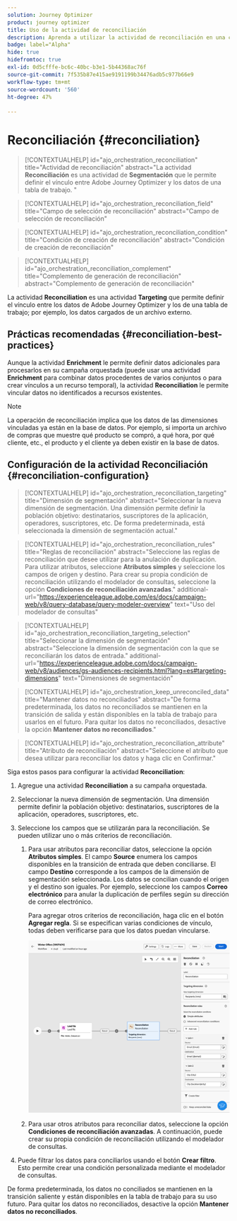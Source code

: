 ```yaml
---
solution: Journey Optimizer
product: journey optimizer
title: Uso de la actividad de reconciliación
description: Aprenda a utilizar la actividad de reconciliación en una campaña organizada
badge: label="Alpha"
hide: true
hidefromtoc: true
exl-id: 0d5cfffe-bc6c-40bc-b3e1-5b44368ac76f
source-git-commit: 7f535b87e415ae9191199b34476adb5c977b66e9
workflow-type: tm+mt
source-wordcount: '560'
ht-degree: 47%

---
```


# Reconciliación {#reconciliation}

>[!CONTEXTUALHELP]
>id="ajo_orchestration_reconciliation"
>title="Actividad de reconciliación"
>abstract="La actividad **Reconciliación** es una actividad de **Segmentación** que le permite definir el vínculo entre Adobe Journey Optimizer y los datos de una tabla de trabajo. "

>[!CONTEXTUALHELP]
>id="ajo_orchestration_reconciliation_field"
>title="Campo de selección de reconciliación"
>abstract="Campo de selección de reconciliación"

>[!CONTEXTUALHELP]
>id="ajo_orchestration_reconciliation_condition"
>title="Condición de creación de reconciliación"
>abstract="Condición de creación de reconciliación"

>[!CONTEXTUALHELP]
>id="ajo_orchestration_reconciliation_complement"
>title="Complemento de generación de reconciliación"
>abstract="Complemento de generación de reconciliación"

La actividad **Reconciliation** es una actividad **Targeting** que permite definir el vínculo entre los datos de Adobe Journey Optimizer y los de una tabla de trabajo; por ejemplo, los datos cargados de un archivo externo.

## Prácticas recomendadas {#reconciliation-best-practices}

Aunque la actividad **Enrichment** le permite definir datos adicionales para procesarlos en su campaña orquestada (puede usar una actividad **Enrichment** para combinar datos procedentes de varios conjuntos o para crear vínculos a un recurso temporal), la actividad **Reconciliation** le permite vincular datos no identificados a recursos existentes.

>[!NOTE]
>La operación de reconciliación implica que los datos de las dimensiones vinculadas ya están en la base de datos.  Por ejemplo, si importa un archivo de compras que muestre qué producto se compró, a qué hora, por qué cliente, etc., el producto y el cliente ya deben existir en la base de datos.

## Configuración de la actividad Reconciliación {#reconciliation-configuration}

>[!CONTEXTUALHELP]
>id="ajo_orchestration_reconciliation_targeting"
>title="Dimensión de segmentación"
>abstract="Seleccionar la nueva dimensión de segmentación. Una dimensión permite definir la población objetivo: destinatarios, suscriptores de la aplicación, operadores, suscriptores, etc. De forma predeterminada, está seleccionada la dimensión de segmentación actual."

>[!CONTEXTUALHELP]
>id="ajo_orchestration_reconciliation_rules"
>title="Reglas de reconciliación"
>abstract="Seleccione las reglas de reconciliación que desee utilizar para la anulación de duplicación. Para utilizar atributos, seleccione **Atributos simples** y seleccione los campos de origen y destino. Para crear su propia condición de reconciliación utilizando el modelador de consultas, seleccione la opción **Condiciones de reconciliación avanzadas**."
>additional-url="https://experienceleague.adobe.com/es/docs/campaign-web/v8/query-database/query-modeler-overview" text="Uso del modelador de consultas"

>[!CONTEXTUALHELP]
>id="ajo_orchestration_reconciliation_targeting_selection"
>title="Seleccionar la dimensión de segmentación"
>abstract="Seleccione la dimensión de segmentación con la que se reconciliarán los datos de entrada."
>additional-url="https://experienceleague.adobe.com/docs/campaign-web/v8/audiences/gs-audiences-recipients.html?lang=es#targeting-dimensions" text="Dimensiones de segmentación"

>[!CONTEXTUALHELP]
>id="ajo_orchestration_keep_unreconciled_data"
>title="Mantener datos no reconciliados"
>abstract="De forma predeterminada, los datos no reconciliados se mantienen en la transición de salida y están disponibles en la tabla de trabajo para usarlos en el futuro. Para quitar los datos no reconciliados, desactive la opción **Mantener datos no reconciliados**."

>[!CONTEXTUALHELP]
>id="ajo_orchestration_reconciliation_attribute"
>title="Atributo de reconciliación"
>abstract="Seleccione el atributo que desea utilizar para reconciliar los datos y haga clic en Confirmar."

Siga estos pasos para configurar la actividad **Reconciliation**:

1. Agregue una actividad **Reconciliation** a su campaña orquestada.

1. Seleccionar la nueva dimensión de segmentación. Una dimensión permite definir la población objetivo: destinatarios, suscriptores de la aplicación, operadores, suscriptores, etc.

1. Seleccione los campos que se utilizarán para la reconciliación. Se pueden utilizar uno o más criterios de reconciliación.

   1. Para usar atributos para reconciliar datos, seleccione la opción **Atributos simples**. El campo **Source** enumera los campos disponibles en la transición de entrada que deben conciliarse. El campo **Destino** corresponde a los campos de la dimensión de segmentación seleccionada. Los datos se concilian cuando el origen y el destino son iguales. Por ejemplo, seleccione los campos **Correo electrónico** para anular la duplicación de perfiles según su dirección de correo electrónico.

      Para agregar otros criterios de reconciliación, haga clic en el botón **Agregar regla**. Si se especifican varias condiciones de vínculo, todas deben verificarse para que los datos puedan vincularse.

      ![](../assets/workflow-reconciliation-criteria.png)

   1. Para usar otros atributos para reconciliar datos, seleccione la opción **Condiciones de reconciliación avanzadas**. A continuación, puede crear su propia condición de reconciliación utilizando el modelador de consultas.

1. Puede filtrar los datos para conciliarlos usando el botón **Crear filtro**. Esto permite crear una condición personalizada mediante el modelador de consultas.

De forma predeterminada, los datos no conciliados se mantienen en la transición saliente y están disponibles en la tabla de trabajo para su uso futuro. Para quitar los datos no reconciliados, desactive la opción **Mantener datos no reconciliados**.
